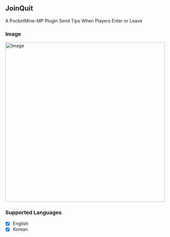 ## JoinQuit
A PocketMine-MP Plugin Send Tips When Players Enter or Leave

### Image

<a id="Image">
    <img src="https://github.com/dohwi/JoinQuit/blob/main/assets/image.png" width="500"  alt="Image"/>
</a>

### Supported Languages

- [X] English
- [X] Korean